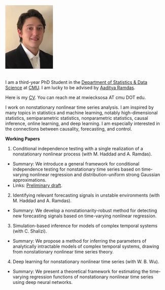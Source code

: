 <div style="display: flex; flex-direction: column; align-items: flex-start;">
  <img src="/assets/images/WieckSosaMichael_headshot.JPG" alt="Headshot" style="width: 150px; margin-bottom: 20px;">
</div>

I am a third-year PhD Student in the [Department of Statistics & Data Science](https://www.stat.cmu.edu) at [CMU](https://www.cmu.edu). I am lucky to be advised by [Aaditya Ramdas](https://www.stat.cmu.edu/~aramdas/). 

Here is my [CV](https://mwiecksosa.github.io/cv.pdf). You can reach me at mwiecksosa AT cmu DOT edu.

I work on nonstationary nonlinear time series analysis. I am inspired by many topics in statistics and machine learning, notably high-dimensional statistics, semiparametric statistics, nonparametric statistics, causal inference, online learning, and deep learning. I am especially interested in the connections between causality, forecasting, and control. 

**Working Papers**
1. Conditional independence testing with a single realization of a nonstationary nonlinear process (with M. Haddad and A. Ramdas). 
- Summary: We introduce a general framework for conditional independence testing for nonstationary time series based on time-varying nonlinear regression and distribution-uniform strong Gaussian approximations.
- Links: [Preliminary draft](https://mwiecksosa.github.io/papers/dGCM_CI_NSTS.pdf).
2. Identifying relevant forecasting signals in unstable environments (with M. Haddad and A. Ramdas). 
- Summary: We develop a nonstationarity-robust method for detecting new forecasting signals based on time-varying nonlinear regression.
3. Simulation-based inference for models of complex temporal systems (with C. Shalizi). 
- Summary: We propose a method for inferring the parameters of analytically intractable models of complex temporal systems, drawing from nonstationary nonlinear time series theory.
4. Deep learning for nonstationary nonlinear time series (with W. B. Wu). 
- Summary: We present a theoretical framework for estimating the time-varying regression functions of nonstationary nonlinear time series using deep neural networks.

